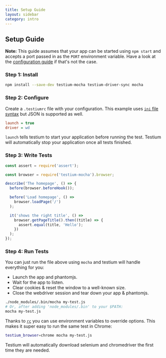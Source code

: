 ```yaml
---
title: Setup Guide
layout: sidebar
category: intro
---
```


## Setup Guide

**Note:** This guide assumes that your app can be started using `npm start`
and accepts a port passed in as the `PORT` environment variable.
Have a look at the [configuration guide](config.html#app) if that's not the case.

### Step 1: Install

```sh
npm install --save-dev testium-mocha testium-driver-sync mocha
```

### Step 2: Configure

Create a `.testiumrc` file with your configuration.
This example uses [`ini` file syntax](https://en.wikipedia.org/wiki/INI_file)
but JSON is supported as well.

```ini
launch = true
driver = wd
```

`launch` tells testium to start your application before running the test. Testium will automatically stop your application once all tests finished.

### Step 3: Write Tests

```js
const assert = require('assert');

const browser = require('testium-mocha').browser;

describe('The homepage', () => {
  before(browser.beforeHook());

  before('Load homepage', () =>
    browser.loadPage('/')
  );

  it('shows the right title', () =>
    browser.getPageTitle().then((title) => {
      assert.equal(title, 'Hello');
    })
  );
});
```

### Step 4: Run Tests

You can just run the file above using `mocha`
and testium will handle everything for you:

* Launch the app and phantomjs.
* Wait for the app to listen.
* Clear cookies & reset the window to a well-known size.
* Close the webdriver session and tear down your app & phantomjs.

```sh
./node_modules/.bin/mocha my-test.js
# Or, after adding 'node_modules/.bin' to your $PATH:
mocha my-test.js
```

Thanks to [`rc`](https://www.npmjs.com/package/rc) you can use environment variables to override options.
This makes it super easy to run the same test in Chrome:

```sh
testium_browser=chrome mocha my-test.js
```

Testium will automatically download selenium and chromedriver the first time they are needed.
